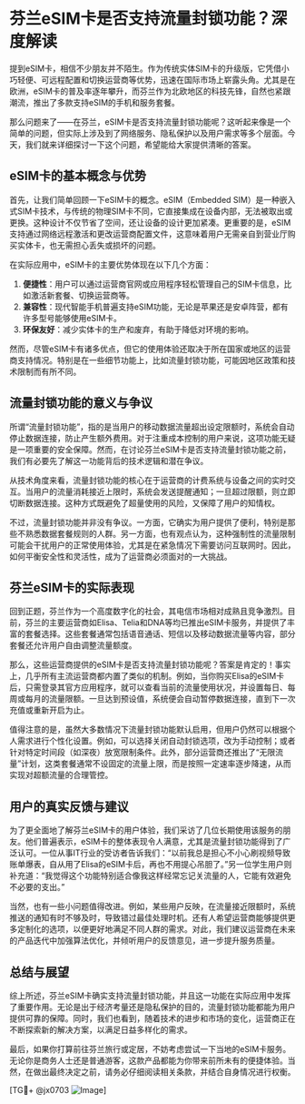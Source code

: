 # 芬兰eSIM卡是否支持流量封锁功能？深度解读

提到eSIM卡，相信不少朋友并不陌生。作为传统实体SIM卡的升级版，它凭借小巧轻便、可远程配置和切换运营商等优势，迅速在国际市场上崭露头角。尤其是在欧洲，eSIM卡的普及率逐年攀升，而芬兰作为北欧地区的科技先锋，自然也紧跟潮流，推出了多款支持eSIM的手机和服务套餐。

那么问题来了——在芬兰，eSIM卡是否支持流量封锁功能呢？这听起来像是一个简单的问题，但实际上涉及到了网络服务、隐私保护以及用户需求等多个层面。今天，我们就来详细探讨一下这个问题，希望能给大家提供清晰的答案。

## eSIM卡的基本概念与优势

首先，让我们简单回顾一下eSIM卡的概念。eSIM（Embedded SIM）是一种嵌入式SIM卡技术，与传统的物理SIM卡不同，它直接集成在设备内部，无法被取出或更换。这种设计不仅节省了空间，还让设备的设计更加紧凑。更重要的是，eSIM支持通过网络远程激活和更改运营商配置文件，这意味着用户无需亲自到营业厅购买实体卡，也无需担心丢失或损坏的问题。

在实际应用中，eSIM卡的主要优势体现在以下几个方面：

1. **便捷性**：用户可以通过运营商官网或应用程序轻松管理自己的SIM卡信息，比如激活新套餐、切换运营商等。
2. **兼容性**：现代智能手机普遍支持eSIM功能，无论是苹果还是安卓阵营，都有许多型号能够使用eSIM卡。
3. **环保友好**：减少实体卡的生产和废弃，有助于降低对环境的影响。

然而，尽管eSIM卡有诸多优点，但它的使用体验还取决于所在国家或地区的运营商支持情况。特别是在一些细节功能上，比如流量封锁功能，可能因地区政策和技术限制而有所不同。

## 流量封锁功能的意义与争议

所谓“流量封锁功能”，指的是当用户的移动数据流量超出设定限额时，系统会自动停止数据连接，防止产生额外费用。对于注重成本控制的用户来说，这项功能无疑是一项重要的安全保障。然而，在讨论芬兰eSIM卡是否支持流量封锁功能之前，我们有必要先了解这一功能背后的技术逻辑和潜在争议。

从技术角度来看，流量封锁功能的核心在于运营商的计费系统与设备之间的实时交互。当用户的流量消耗接近上限时，系统会发送提醒通知；一旦超过限额，则立即切断数据连接。这种方式既避免了超量使用的风险，又保障了用户的知情权。

不过，流量封锁功能并非没有争议。一方面，它确实为用户提供了便利，特别是那些不熟悉数据套餐规则的人群。另一方面，也有观点认为，这种强制性的流量限制可能会干扰用户的正常使用体验，尤其是在紧急情况下需要访问互联网时。因此，如何平衡安全性和灵活性，成为了运营商必须面对的一大挑战。

## 芬兰eSIM卡的实际表现

回到正题，芬兰作为一个高度数字化的社会，其电信市场相对成熟且竞争激烈。目前，芬兰的主要运营商如Elisa、Telia和DNA等均已推出eSIM卡服务，并提供了丰富的套餐选择。这些套餐通常包括语音通话、短信以及移动数据流量等内容，部分套餐还允许用户自由调整流量额度。

那么，这些运营商提供的eSIM卡是否支持流量封锁功能呢？答案是肯定的！事实上，几乎所有主流运营商都内置了类似的机制。例如，当你购买Elisa的eSIM卡后，只需登录其官方应用程序，就可以查看当前的流量使用状况，并设置每日、每周或每月的流量限额。一旦达到预设值，系统便会自动暂停数据连接，直到下一次充值或重新开启为止。

值得注意的是，虽然大多数情况下流量封锁功能默认启用，但用户仍然可以根据个人需求进行个性化设置。例如，可以选择关闭自动封锁选项，改为手动控制；或者针对特定时间段（如深夜）放宽限制条件。此外，部分运营商还推出了“无限流量”计划，这类套餐通常不设固定的流量上限，而是按照一定速率逐步降速，从而实现对超额流量的合理管控。

## 用户的真实反馈与建议

为了更全面地了解芬兰eSIM卡的用户体验，我们采访了几位长期使用该服务的朋友。他们普遍表示，eSIM卡的整体表现令人满意，尤其是流量封锁功能得到了广泛认可。一位从事IT行业的受访者告诉我们：“以前我总是担心不小心刷视频导致账单爆表，自从用了Elisa的eSIM卡后，再也不用提心吊胆了。”另一位学生用户则补充道：“我觉得这个功能特别适合像我这样经常忘记关流量的人，它能有效避免不必要的支出。”

当然，也有一些小问题值得改进。例如，某些用户反映，在流量接近限额时，系统推送的通知有时不够及时，导致错过最佳处理时机。还有人希望运营商能够提供更多定制化的选项，以便更好地满足不同人群的需求。对此，我们建议运营商在未来的产品迭代中加强算法优化，并倾听用户的反馈意见，进一步提升服务质量。

## 总结与展望

综上所述，芬兰eSIM卡确实支持流量封锁功能，并且这一功能在实际应用中发挥了重要作用。无论是出于经济考量还是隐私保护的目的，流量封锁功能都能为用户提供可靠的保障。同时，我们也看到，随着技术的进步和市场的变化，运营商正在不断探索新的解决方案，以满足日益多样化的需求。

最后，如果你打算前往芬兰旅行或定居，不妨考虑尝试一下当地的eSIM卡服务。无论你是商务人士还是普通游客，这款产品都能为你带来前所未有的便捷体验。当然，在做出最终决定之前，请务必仔细阅读相关条款，并结合自身情况进行权衡。

[TG💪+ @jx0703 ![Image](https://github.com/user-attachments/assets/dbca1d08-cadb-493c-b0ec-ad6f7a83f270)]